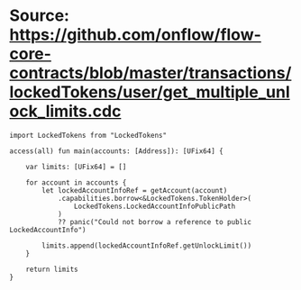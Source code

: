 # Source: https://github.com/onflow/flow-core-contracts/blob/master/transactions/lockedTokens/user/get_multiple_unlock_limits.cdc

```
import LockedTokens from "LockedTokens"

access(all) fun main(accounts: [Address]): [UFix64] {

    var limits: [UFix64] = []

    for account in accounts {
        let lockedAccountInfoRef = getAccount(account)
            .capabilities.borrow<&LockedTokens.TokenHolder>(
                LockedTokens.LockedAccountInfoPublicPath
            )
            ?? panic("Could not borrow a reference to public LockedAccountInfo")

        limits.append(lockedAccountInfoRef.getUnlockLimit())
    }

    return limits
}

```